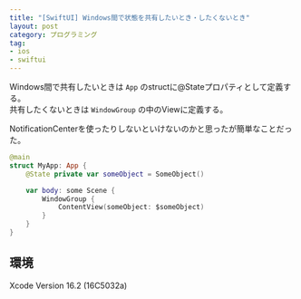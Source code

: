 ```yaml
---
title: "[SwiftUI] Windows間で状態を共有したいとき・したくないとき"
layout: post
category: プログラミング
tag:
- ios
- swiftui
---
```


Windows間で共有したいときは `App` のstructに@Stateプロパティとして定義する。  
共有したくないときは `WindowGroup` の中のViewに定義する。

NotificationCenterを使ったりしないといけないのかと思ったが簡単なことだった。


```swift
@main
struct MyApp: App {
    @State private var someObject = SomeObject()

    var body: some Scene {
        WindowGroup {
            ContentView(someObject: $someObject)
        }
    }
}
```

## 環境
Xcode Version 16.2 (16C5032a)
